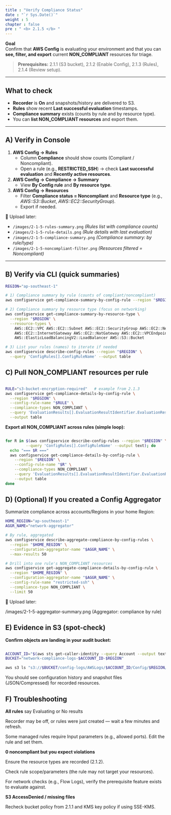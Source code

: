 ```yaml
---
title : "Verify Compliance Status"
date : "`r Sys.Date()`"
weight : 5
chapter : false
pre : " <b> 2.1.5 </b> "
---
```



**Goal**  
Confirm that **AWS Config** is evaluating your environment and that you can **see, filter, and export** current **NON_COMPLIANT** resources for triage.

> **Prerequisites:** 2.1.1 (S3 bucket), 2.1.2 (Enable Config), 2.1.3 (Rules), 2.1.4 (Review setup).

---

## What to check

- **Recorder** is **On** and snapshots/history are delivered to S3.  
- **Rules** show recent **Last successful evaluation** timestamps.  
- **Compliance summary** exists (counts by rule and by resource type).  
- You can **list NON_COMPLIANT resources** and export them.

---

## A) Verify in Console

1. **AWS Config → Rules**  
   - Column **Compliance** should show counts (Compliant / Noncompliant).  
   - Open a rule (e.g., **RESTRICTED_SSH**) → check **Last successful evaluation** and **Recently active resources**.
2. **AWS Config → Compliance → Summary**  
   - View **By Config rule** and **By resource type**.
3. **AWS Config → Resources**  
   - Filter **Compliance status = Noncompliant** and **Resource type** (e.g., *AWS::S3::Bucket*, *AWS::EC2::SecurityGroup*).  
   - Export if needed.

📸 Upload later:
- `/images/2-1-5-rules-summary.png` *(Rules list with compliance counts)*  
- `/images/2-1-5-rule-details.png` *(Rule details with last evaluation)*  
- `/images/2-1-5-compliance-summary.png` *(Compliance summary: by rule/type)*  
- `/images/2-1-5-noncompliant-filter.png` *(Resources filtered = Noncompliant)*

---

## B) Verify via CLI (quick summaries)

```bash
REGION="ap-southeast-1"

# 1) Compliance summary by rule (counts of compliant/noncompliant)
aws configservice get-compliance-summary-by-config-rule --region "$REGION"

# 2) Compliance summary by resource type (focus on networking)
aws configservice get-compliance-summary-by-resource-type \
  --region "$REGION" \
  --resource-types \
    AWS::EC2::VPC AWS::EC2::Subnet AWS::EC2::SecurityGroup AWS::EC2::NetworkAcl \
    AWS::EC2::InternetGateway AWS::EC2::NatGateway AWS::EC2::VPCEndpoint \
    AWS::ElasticLoadBalancingV2::LoadBalancer AWS::S3::Bucket

# 3) List your rules (names) to iterate if needed
aws configservice describe-config-rules --region "$REGION" \
  --query 'ConfigRules[].ConfigRuleName' --output table
```

## C) Pull NON_COMPLIANT resources per rule
```bash

RULE="s3-bucket-encryption-required"   # example from 2.1.3
aws configservice get-compliance-details-by-config-rule \
  --region "$REGION" \
  --config-rule-name "$RULE" \
  --compliance-types NON_COMPLIANT \
  --query 'EvaluationResults[].EvaluationResultIdentifier.EvaluationResultQualifier.[ResourceType,ResourceId]' \
  --output table
```
**Export all NON_COMPLIANT across rules (simple loop):**


```bash

for R in $(aws configservice describe-config-rules --region "$REGION" \
         --query 'ConfigRules[].ConfigRuleName' --output text); do
  echo "=== $R ==="
  aws configservice get-compliance-details-by-config-rule \
    --region "$REGION" \
    --config-rule-name "$R" \
    --compliance-types NON_COMPLIANT \
    --query 'EvaluationResults[].EvaluationResultIdentifier.EvaluationResultQualifier.[ResourceType,ResourceId]' \
    --output table
done
```

## D) (Optional) If you created a Config Aggregator
Summarize compliance across accounts/Regions in your home Region:

```bash
HOME_REGION="ap-southeast-1"
AGGR_NAME="network-aggregator"

# By rule, aggregated
aws configservice describe-aggregate-compliance-by-config-rules \
  --region "$HOME_REGION" \
  --configuration-aggregator-name "$AGGR_NAME" \
  --max-results 50

# Drill into one rule's NON_COMPLIANT resources
aws configservice get-aggregate-compliance-details-by-config-rule \
  --region "$HOME_REGION" \
  --configuration-aggregator-name "$AGGR_NAME" \
  --config-rule-name "restricted-ssh" \
  --compliance-type NON_COMPLIANT \
  --limit 50
```
📸 Upload later:

/images/2-1-5-aggregator-summary.png (Aggregator: compliance by rule)

## E) Evidence in S3 (spot-check)
**Confirm objects are landing in your audit bucket:**

```bash

ACCOUNT_ID="$(aws sts get-caller-identity --query Account --output text)"
BUCKET="network-compliance-logs-$ACCOUNT_ID-$REGION"

aws s3 ls "s3://$BUCKET/config-logs/AWSLogs/$ACCOUNT_ID/Config/$REGION/" --recursive | head -n 20
```
You should see configuration history and snapshot files (JSON/Compressed) for recorded resources.

## F) Troubleshooting
**All rules** say Evaluating or No results

Recorder may be off, or rules were just created — wait a few minutes and refresh.

Some managed rules require Input parameters (e.g., allowed ports). Edit the rule and set them.

**0 noncompliant but you expect violations**

Ensure the resource types are recorded (2.1.2).

Check rule scope/parameters (the rule may not target your resources).

For network checks (e.g., Flow Logs), verify the prerequisite feature exists to evaluate against.

**S3 AccessDenied / missing files**

Recheck bucket policy from 2.1.1 and KMS key policy if using SSE-KMS.




